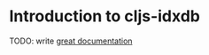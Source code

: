 # Introduction to cljs-idxdb

TODO: write [great documentation](http://jacobian.org/writing/great-documentation/what-to-write/)
